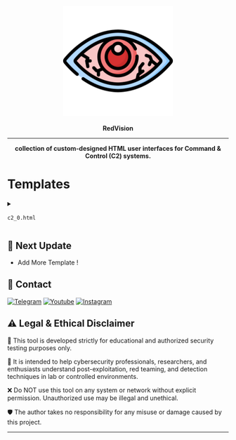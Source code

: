 <h3 align="center"><img src="res/icon.png" alt="logo" height="250px"></h3>
<p align="center">
    <b>RedVision</b><br>
    </p>
<hr>
<p align="center">
  <b>collection of custom-designed HTML user interfaces for Command & Control (C2) systems.</b>
    </p>

# Templates




<details  ><summary>

`c2_0.html` 
</summary>

<p></p>

<p align="center">
  <img src="res/c0.png" alt="find_file" width="700"/>
</p>

</details>


   

  
</p>

<h2 id="next-update">🔱 Next Update</h2>
<ul>
<li>Add More Template !</li>
</ul>
<h2 id="contact">📧 Contact</h2>
<p >
<a href="https://t.me/amajax"><img title="Telegram" src="https://img.shields.io/badge/Telegram-black?style=for-the-badge&logo=Telegram"></a>
<a href="https://www.youtube.com/channel/UC0-QcOXgzRgSfcE3zerwu9w/?sub_confirmation=1"><img title="Youtube" src="https://img.shields.io/badge/Youtube-red?style=for-the-badge&logo=Youtube"></a>
<a href="https://www.instagram.com/sectoolfa"><img title="Instagram" src="https://img.shields.io/badge/Instagram-white?style=for-the-badge&logo=Instagram"></a>

## ⚠️ Legal & Ethical Disclaimer

🚨 This tool is developed strictly for educational and authorized security testing purposes only.

🔬 It is intended to help cybersecurity professionals, researchers, and enthusiasts understand post-exploitation, red teaming, and detection techniques in lab or controlled environments.

❌ Do NOT use this tool on any system or network without explicit permission. Unauthorized use may be illegal and unethical.

🛡 The author takes no responsibility for any misuse or damage caused by this project.

---
